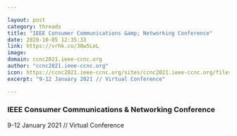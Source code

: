 ```yaml
---

layout: post
category: threads
title: "IEEE Consumer Communications &amp; Networking Conference"
date: 2020-10-05 12:35:33
link: https://vrhk.co/30w5LeL
image: 
domain: ccnc2021.ieee-ccnc.org
author: "ccnc2021.ieee-ccnc.org"
icon: https://ccnc2021.ieee-ccnc.org/sites/ccnc2021.ieee-ccnc.org/files/ccnc2020favicon.ico
excerpt: "9-12 January 2021 // Virtual Conference"

---
```


### IEEE Consumer Communications &amp; Networking Conference

9-12 January 2021 // Virtual Conference
